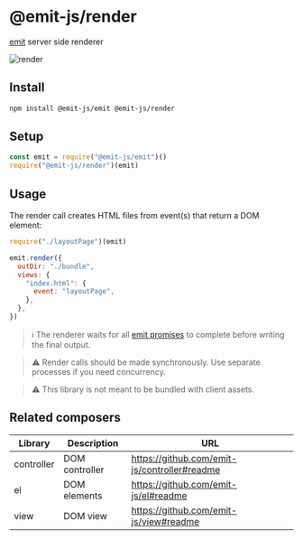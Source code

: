 # @emit-js/render

[emit](https://github.com/emit-js/emit#readme) server side renderer

![render](render.gif)

## Install

```bash
npm install @emit-js/emit @emit-js/render
```

## Setup

```js
const emit = require("@emit-js/emit")()
require("@emit-js/render")(emit)
```

## Usage

The render call creates HTML files from event(s) that return a DOM element:

```js
require("./layoutPage")(emit)

emit.render({
  outDir: "./bundle",
  views: {
    "index.html": {
      event: "layoutPage",
    },
  },
})
```

> ℹ️ The renderer waits for all [emit promises](https://github.com/emit-js/emit#wait-for-pending-events) to complete before writing the final output.

> ⚠️ Render calls should be made synchronously. Use separate processes if you need concurrency.

> ⚠️ This library is not meant to be bundled with client assets.

## Related composers

| Library    | Description    | URL                                          |
| ---------- | -------------- | -------------------------------------------- |
| controller | DOM controller | https://github.com/emit-js/controller#readme |
| el         | DOM elements   | https://github.com/emit-js/el#readme         |
| view       | DOM view       | https://github.com/emit-js/view#readme       |
